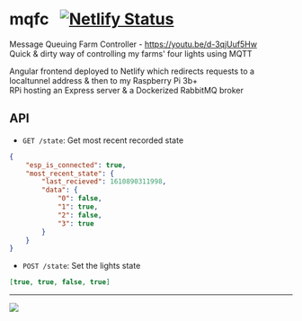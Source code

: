 # mqfc &nbsp; [![Netlify Status](https://api.netlify.com/api/v1/badges/e58e065e-471e-4935-b1db-dcab165bb39d/deploy-status)](https://app.netlify.com/sites/mqfc-fe/deploys)


Message Queuing Farm Controller - https://youtu.be/d-3qjUuf5Hw  
Quick & dirty way of controlling my farms' four lights using MQTT

Angular frontend deployed to Netlify which redirects requests to a localtunnel address & then to my Raspberry Pi 3b+  
RPi hosting an Express server & a Dockerized RabbitMQ broker

## API

* `GET /state`: Get most recent recorded state
```json
{
    "esp_is_connected": true,
    "most_recent_state": {
        "last_recieved": 1610890311998,
        "data": {
            "0": false,
            "1": true,
            "2": false,
            "3": true
        }
    }
}
```


* `POST /state`: Set the lights state
```json
[true, true, false, true]
```

---

![](https://ftp.cass.si/c2k2pk50O.png)
